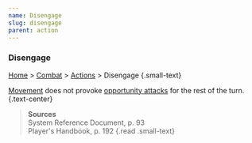 ```yaml
---
name: Disengage
slug: disengage
parent: action
---
```

### Disengage
[Home](dm-operations-center) > [Combat](combat) > [Actions](actions) > Disengage {.small-text}

[Movement](movement) does not provoke [opportunity attacks](opportunity-attack) for the rest of the turn. {.text-center}

> **Sources** <br/>
> System Reference Document, p. 93<br/>
> Player's Handbook, p. 192
{.read .small-text}